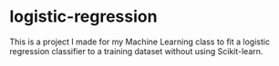 # logistic-regression
This is a project I made for my Machine Learning class to fit a logistic regression classifier to a training dataset without using Scikit-learn.